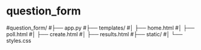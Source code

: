 # question_form
#question_form/
#├── app.py
#├── templates/
#│ ├── home.html
#│ ├── poll.html
#│ ├── create.html
#│ ├── results.html
#├── static/
#│   └── styles.css
